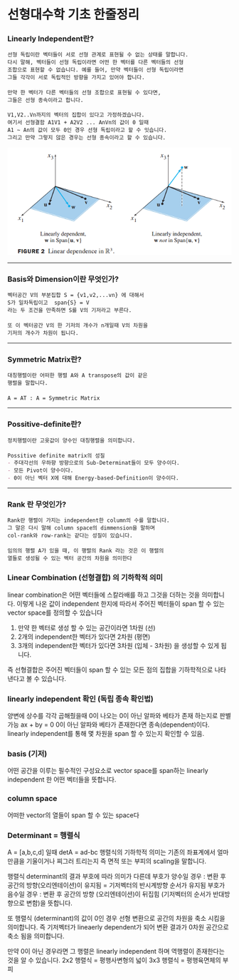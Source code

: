 # 선형대수학 기초 한줄정리

### Linearly Independent란?

```markdown
선형 독립이란 벡터들이 서로 선형 관계로 표현될 수 없는 상태를 말합니다.
다시 말해, 벡터들이 선형 독립이라면 어떤 한 벡터를 다른 벡터들의 선형
조합으로 표현할 수 없습니다. 예를 들어, 만약 벡터들이 선형 독립이라면 
그들 각각이 서로 독립적인 방향을 가지고 있어야 합니다. 

만약 한 벡터가 다른 벡터들의 선형 조합으로 표현될 수 있다면,
그들은 선형 종속이라고 합니다.

V1,V2..Vn까지의 벡터의 집합이 있다고 가정하겠습니다.
여기서 선형결함 A1V1 + A2V2 ... AnVn의 값이 0 일때
A1 ~ An의 값이 모두 0인 경우 선형 독립이라고 할 수 잇습니다.
그리고 만약 그렇지 않은 경우는 선형 종속이라고 할 수 있습니다.
```
![alt text](image-1.png)

---

### Basis와 Dimension이란 무엇인가?

```markdown
벡터공간 V의 부분집합 S = {v1,v2,...vn} 에 대해서
S가 일차독립이고  span{S} = V
라는 두 조건을 만족하면 S를 V의 기저라고 부른다.

또 이 벡터공간 V의 한 기저의 개수가 n개일때 V의 차원을
기저의 개수가 차원이 됩니다.
```

---

### Symmetric Matrix란?

```markdown
대칭행렬이란 어떠한 행렬 A와 A transpose의 값이 같은
행렬을 말합니다.

A = AT : A = Symmetric Matrix
```

---

### Possitive-definite란?

```markdown
정치행렬이란 고윳값이 양수인 대칭행렬을 의미합니다.

Possitive definite matrix의 성질
- 주대각선의 우하향 방향으로의 Sub-Determinat들이 모두 양수이다.
- 모든 Pivot이 양수이다.
- 0이 아닌 벡터 X에 대해 Energy-based-Definition이 양수이다.
```

---

### Rank 란 무엇인가?

```makefile
Rank란 행렬이 가지는 independent한 column의 수를 말합니다.
그 말은 다시 말해 column space의 dimmension을 말하며
col-rank와 row-rank는 같다는 성질이 있습니다.

임의의 행렬 A가 있을 때, 이 행렬의 Rank 라는 것은 이 행렬의 
열들로 생성될 수 있는 벡터 공간의 차원을 의미한다
```

### Linear Combination (선형결합) 의 기하학적 의미
linear combination은 어떤 벡터들에 스칼라배를 하고 그것을 더하는 것을 의미합니다.
이렇게 나온 값이 independent 한지에 따라서 주어진 벡터들이 span 할 수 있는 vector space를
정의할 수 있습니다
1. 만약 한 벡터로 생성 할 수 있는 공간이라면 1차원 (선)
2. 2개의 independent한 벡터가 있다면 2차원 (평면)
3. 3개의 independent한 벡터가 있다면 3차원 (입체 - 3차원)
을 생성할 수 있게 됩니다.

즉 선형결합은 주어진 벡터들이 span 할 수 있는 모든 점의 집합을 기하학적으로 나타낸다고 볼 수 있습니다.

### linearly independent 확인 (독립 종속 확인법)
양변에 상수를 각각 곱해줬을때 0이 나오는 0이 아닌 알파와 베타가 존재 하는지로 판별 가능
ax + by = 0
0이 아닌 알파와 베타가 존재한다면 종속(dependent)이다.
linearly independent를 통해 몇 차원을 span 할 수 있는지 확인할 수 있음.

### basis (기저)
어떤 공간을 이루는 필수적인 구성요소로 vector space를 span하는 linearly independent 한 어떤 벡터들을 뜻합니다.

### column space
어떠한 vector의 열들이 span 할 수 있는 space다

### Determinant = 행렬식
A = [a,b,c,d] 일때 detA = ad-bc
행렬식의 기하학적 의미는 기존의 좌표계에서 얼마만큼을 기울이거나 찌그러 트리는지 즉 면적 또는 부피의 scaling을 말합니다.

행렬식 determinant의 결과 부호에 따라 의미가 다른데
부호가 양수일 경우 : 변환 후 공간의 방향(오리엔테이션)이 유지됨 = 기저벡터의 반시계방향 순서가 유지됨
부호가 음수일 경우 : 변환 후 공간의 방향 (오리엔테이션)이
뒤집힘 (기저벡터의 순서가 반대방향으로 변함)을 뜻합니다.

또 행렬식 (determinant)의 값이 0인 경우 선형 변환으로 공간의 차원을 축소 시킴을 의미합니다. 즉 기저벡터가 lineaerly dependent가 되어 변환 결과가 0차원 공간으로 축소 됨을 의미합니다.

만약 0이 아닌 경우라면 그 행렬은 linearly independent 하며 역행렬이 존재한다는 것을 알 수 있습니다.
2x2 행렬식 = 평행사변형의 넓이 
3x3 행렬식 = 평행육면체의 부피
